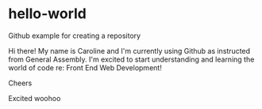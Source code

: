 # hello-world
Github example for creating a repository

Hi there! My name is Caroline and I'm currently using Github as instructed from General Assembly. I'm excited to start understanding and learning the world of code re: Front End Web Development!

Cheers


Excited woohoo
